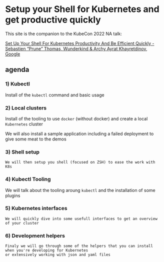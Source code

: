 # Setup your Shell for Kubernetes and get productive quickly

This site is the companion to the KubeCon 2022 NA talk:

[Set Up Your Shell For Kubernetes Productivity And Be Efficient Quickly - Sebastien “Prune” Thomas, Wunderkind & Archy Ayrat Khayretdinov, Google](https://kccncna2022.sched.com/event/182F7/tutorial-set-up-your-shell-for-kubernetes-productivity-and-be-efficient-quickly-sebastien-prune-thomas-wunderkind-archy-ayrat-khayretdinov-google)

## agenda

### 1) Kubectl

   Install of the `kubectl` command and basic usage

### 2) Local clusters

   Install of the tooling to use `docker` (without docker) and create a local `Kubernetes` cluster
   
   We will also install a sample application including a failed deployment to give some meat to the demos

### 3) Shell setup

    We will then setup you shell (focused on ZSH) to ease the work with K8s

### 4) Kubectl Tooling

   We will talk about the tooling aroung `kubectl` and the installation of some plugins

### 5) Kubernetes interfaces

    We will quickly dive into some usefull interfaces to get an overview of your cluster

### 6) Development helpers

    Finaly we will go through some of the helpers that you can install when you're developing for Kubernetes
    or extensively working with json and yaml files